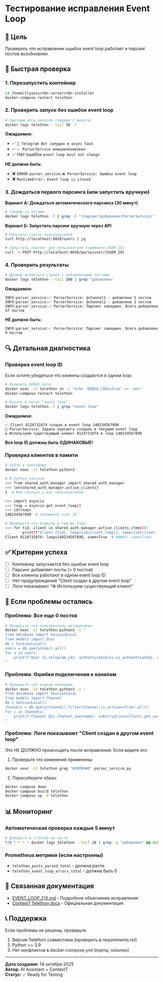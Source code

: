 # Тестирование исправления Event Loop

## 🎯 Цель
Проверить что исправление ошибок event loop работает и парсинг постов возобновлен.

## 📝 Быстрая проверка

### 1. Перезапустить контейнер

```bash
cd /home/ilyasni/n8n-server/n8n-installer
docker-compose restart telethon
```

### 2. Проверить запуск без ошибок event loop

```bash
# Смотрим логи запуска (первые 2 минуты)
docker logs telethon --tail 50 -f
```

**Ожидаемое:**
- ✅ `🤖 Telegram Bot запущен в async task`
- ✅ `✅ ParserService инициализирован`
- ✅ Нет ошибок `event loop must not change`

**НЕ должно быть:**
- ❌ `ERROR:parser_service:❌ ParserService: Ошибка event loop`
- ❌ `RuntimeError: Event loop is closed`

### 3. Дождаться первого парсинга (или запустить вручную)

**Вариант А: Дождаться автоматического парсинга (30 минут)**

```bash
# Следим за логами
docker logs telethon -f | grep -E "(парсинг|добавлено|ParserService)"
```

**Вариант Б: Запустить парсинг вручную через API**

```bash
# Получить список пользователей
curl http://localhost:8010/users | jq

# Запустить парсинг для пользователя (замените USER_ID)
curl -X POST http://localhost:8010/parse/user/{USER_ID}
```

### 4. Проверить результаты

```bash
# Должны появиться строки с добавленными постами
docker logs telethon --tail 100 | grep "добавлено"
```

**Ожидаемое:**
```
INFO:parser_service:✅ ParserService: @channel1 - добавлено 5 постов
INFO:parser_service:✅ ParserService: @channel2 - добавлено 3 постов
INFO:parser_service:✅ ParserService: Парсинг завершен. Всего добавлено 47 постов
```

**НЕ должно быть:**
```
INFO:parser_service:✅ ParserService: Парсинг завершен. Всего добавлено 0 постов
```

## 🔍 Детальная диагностика

### Проверка event loop ID

Если хотите убедиться что клиенты создаются в одном loop:

```bash
# Включить DEBUG логи
docker exec -it telethon sh -c "echo 'DEBUG_LOGS=true' >> .env"
docker-compose restart telethon

# Искать в логах "event loop"
docker logs telethon -f | grep "event loop"
```

**Ожидаемое:**
```
✅ Client 8124731874 создан в event loop 140234567890
📅 ParserService: Задача парсинга создана в текущем event loop
♻️ Используем существующий клиент 8124731874 в loop 140234567890
```

**Все loop ID должны быть ОДИНАКОВЫЕ!**

### Проверка клиентов в памяти

```bash
# Зайти в контейнер
docker exec -it telethon python3

# В Python консоли
>>> from shared_auth_manager import shared_auth_manager
>>> len(shared_auth_manager.active_clients)
1  # Или сколько у вас пользователей

>>> import asyncio
>>> loop = asyncio.get_event_loop()
>>> id(loop)
140234567890  # Запомните этот ID

# Проверьте что клиенты в том же loop
>>> for tid, client in shared_auth_manager.active_clients.items():
...     print(f"Client {tid}: loop={id(client.loop)}, same={id(client.loop)==id(loop)}")
Client 8124731874: loop=140234567890, same=True  # ВАЖНО: same=True!
```

## ✅ Критерии успеха

- [ ] Контейнер запускается без ошибок event loop
- [ ] Парсинг добавляет посты (> 0 постов)
- [ ] Все клиенты работают в одном event loop ID
- [ ] Нет предупреждений "Client создан в другом event loop"
- [ ] Логи показывают "♻️ Используем существующий клиент"

## 🐛 Если проблемы остались

### Проблема: Все еще 0 постов

```bash
# Проверьте что пользователь авторизован
docker exec -it telethon python3 -c "
from database import SessionLocal
from models import User
db = SessionLocal()
users = db.query(User).all()
for u in users:
    print(f'User {u.telegram_id}: authenticated={u.is_authenticated}, channels={len(u.get_active_channels(db))}')
"
```

### Проблема: Ошибки подключения к каналам

```bash
# Проверьте что каналы валидные
docker exec -it telethon python3 -c "
from database import SessionLocal
from models import Channel
db = SessionLocal()
channels = db.query(Channel).filter(Channel.is_active==True).all()
for c in channels:
    print(f'Channel @{c.channel_username}: subscriptions={len(c.get_user_subscriptions(db))}')
"
```

### Проблема: Логи показывают "Client создан в другом event loop"

Это НЕ ДОЛЖНО происходить после исправления. Если видите это:

1. Проверьте что изменения применены:
```bash
docker exec -it telethon grep "КРИТИЧНО" parser_service.py
```

2. Пересоберите образ:
```bash
docker-compose down
docker-compose build telethon
docker-compose up -d telethon
```

## 📊 Мониторинг

### Автоматическая проверка каждые 5 минут

```bash
# Добавьте в crontab на хосте
*/5 * * * * docker logs telethon --tail 20 | grep -q "добавлено" && echo "✅ Parsing OK" || echo "⚠️ No posts parsed"
```

### Prometheus метрики (если настроены)

- `telethon_posts_parsed_total` - должна расти
- `telethon_event_loop_errors_total` - должна быть 0

## 🔗 Связанная документация

- [EVENT_LOOP_FIX.md](docs/EVENT_LOOP_FIX.md) - Подробное объяснение исправления
- [Context7 Telethon docs](https://docs.telethon.dev/en/v2/developing/faq) - Официальная документация

## 📞 Поддержка

Если проблемы не решены, проверьте:
1. Версия Telethon совместима (проверить в requirements.txt)
2. Python >= 3.9
3. Нет конфликтов в docker-compose.yml (порты, volumes)

---

**Дата создания:** 14 октября 2025  
**Автор:** AI Assistant + Context7  
**Статус:** ✅ Ready for Testing

